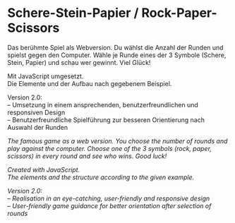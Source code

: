 # Schere-Stein-Papier / Rock-Paper-Scissors

Das berühmte Spiel als Webversion. Du wählst die Anzahl der Runden und spielst gegen den Computer. Wähle je Runde eines der 3 Symbole (Schere, Stein, Papier) und schau wer gewinnt. Viel Glück!

Mit JavaScript umgesetzt.  
Die Elemente und der Aufbau nach gegebenem Beispiel.

Version 2.0:  
– Umsetzung in einem ansprechenden, benutzerfreundlichen und responsiven Design  
– Benutzerfreundliche Spielführung zur besseren Orientierung nach Auswahl der Runden  

*The famous game as a web version. You choose the number of rounds and play against the computer. Choose one of the 3 symbols (rock, paper, scissors) in every round and see who wins. Good luck!*  
  
*Created with JavaScript.  
The elements and the structure according to the given example.*

*Version 2.0:  
– Realisation in an eye-catching, user-friendly and responsive design  
– User-friendly game guidance for better orientation after selection of rounds*
